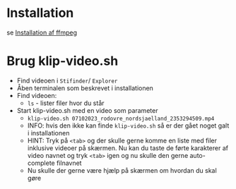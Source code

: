 # Installation
se [Installation af ffmpeg](installation-af-ffmpeg.md)

# Brug klip-video.sh
- Find videoen i `Stifinder`/ `Explorer`
- Åben terminalen som beskrevet i installationen
- Find videoen:
    -  `ls` - lister filer hvor du står
- Start klip-video.sh med en video som parameter
    - `klip-video.sh 07102023_rodovre_nordsjaelland_2353294509.mp4`
    - INFO: hvis den ikke kan finde `klip-video.sh` så er der gået noget galt i installationen
    - HINT: Tryk på `<tab>` og der skulle gerne komme en liste med filer inklusive videoer på skærmen. Nu kan du taste de førte karakterer af video navnet og tryk `<tab>` igen og nu skulle den gerne auto-complete filnavnet
    - Nu skulle der gerne være hjælp på skærmen om hvordan du skal gøre 
